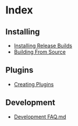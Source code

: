 # Index

## Installing

* [Installing Release Builds](Installing%20Release%20Builds.md)
* [Building From Source](Building%20From%20Source.md)

## Plugins

* [Creating Plugins](Creating%20Plugins.md)

## Development

* [Development FAQ.md](Development%20FAQ.md)